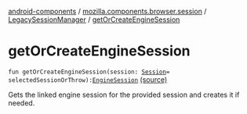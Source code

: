 [android-components](../../index.md) / [mozilla.components.browser.session](../index.md) / [LegacySessionManager](index.md) / [getOrCreateEngineSession](./get-or-create-engine-session.md)

# getOrCreateEngineSession

`fun getOrCreateEngineSession(session: `[`Session`](../-session/index.md)` = selectedSessionOrThrow): `[`EngineSession`](../../mozilla.components.concept.engine/-engine-session/index.md) [(source)](https://github.com/mozilla-mobile/android-components/blob/master/components/browser/session/src/main/java/mozilla/components/browser/session/LegacySessionManager.kt#L244)

Gets the linked engine session for the provided session and creates it if needed.

